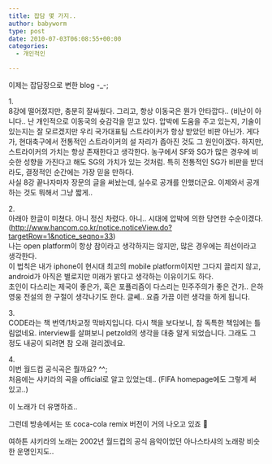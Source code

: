 ```yaml
---
title: 잡담 몇 가지..
author: babyworm
type: post
date: 2010-07-03T06:08:55+00:00
categories:
  - 개인적인

---
```

이제는 잡담장으로 변한 blog -_-;

1.<br>
8강에 떨어졌지만, 충분히 잘싸웠다. 그리고, 항상 이동국은 뭔가 안타깝다.. (비난이 아니다.. 난 개인적으로 이동국의 슛감각을 믿고 있다. 압박에 도움을 주고 있는지, 기술이 있는지는 잘 모르겠지만 우리 국가대표팀 스트라이커가 항상 받았던 비판 아닌가. 게다가, 현대축구에서 전통적인 스트라이커의 설 자리가 좁아진 것도 그 원인이겠다. 하지만, 스트라이커의 가치는 항상 존재한다고 생각한다. 농구에서 SF와 SG가 많은 경우에 비슷한 성향을 가진다고 해도 SG의 가치가 있는 것처럼. 특히 전통적인 SG가 비판을 받더라도, 결정적인 순간에는 가장 믿을 만하다.<br>
사실 8강 끝나자마자 장문의 글을 써놨는데, 실수로 공개를 안했더군요. 이제와서 공개하는 것도 뭐해서 그냥 짧게.. 

2.<br>
아래아 한글이 미쳤다. 아니 정신 차렸다. 아니.. 시대에 압박에 의한 당연한 수순이겠다.<br>
(http://www.hancom.co.kr/notice.noticeView.do?targetRow=1&notice_seqno=33)<br>
나는 open platform이 항상 참이라고 생각하지는 않지만, 많은 경우에는 최선이라고 생각한다.<br>
이 법칙은 내가 iphone이 현시대 최고의 mobile platform이지만 그다지 끌리지 않고, android가 아직은 별로지만 미래가 밝다고 생각하는 이유이기도 하다.<br>
초인이 다스리는 제국이 좋은가, 혹은 포퓰리즘이 다스리는 민주주의가 좋은 건가.. 은하영웅 전설의 한 구절이 생각나기도 한다. 글쎄.. 요즘 가끔 이런 생각을 하게 됩니다. 

3.<br>
CODE라는 책 번역/1차교정 막바지입니다. 다시 책을 보다보니, 참 독특한 책임에는 틀림없네요. interview를 살펴보니 petzold의 생각을 대충 알게 되었습니다. 그래도 그 정도 내공이 되려면 참 오래 걸리겠네요. 

4.<br>
이번 월드컵 공식곡은 뭘까요? ^^;<br>
처음에는 샤키라의 곡을 official로 알고 있었는데.. (FIFA homepage에도 그렇게 써 있고..)

이 노래가 더 유명하죠.. 

그런데 방송에서는 또 coca-cola remix 버전이 거의 나오고 있죠 🙂

여하튼 샤키라의 노래는 2002년 월드컵의 공식 음악이었던 아나스타샤의 노래랑 비슷한 운명인지도..
